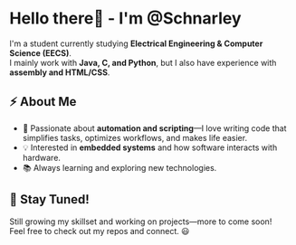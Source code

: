 # Hello there👋 - I'm @Schnarley

I'm a student currently studying **Electrical Engineering & Computer Science (EECS)**.  
I mainly work with **Java, C, and Python**, but I also have experience with **assembly and HTML/CSS**.  

## ⚡ About Me  

- 🔧 Passionate about **automation and scripting**—I love writing code that simplifies tasks, optimizes workflows, and makes life easier.  
- 💡 Interested in **embedded systems** and how software interacts with hardware.  
- 📚 Always learning and exploring new technologies.  

## 🚀 Stay Tuned!  

Still growing my skillset and working on projects—more to come soon!  
Feel free to check out my repos and connect. 😃  

<!---
schnarley/schnarley is a ✨ special ✨ repository because its `README.md` (this file) appears on your GitHub profile.
You can click the Preview link to take a look at your changes.
--->
